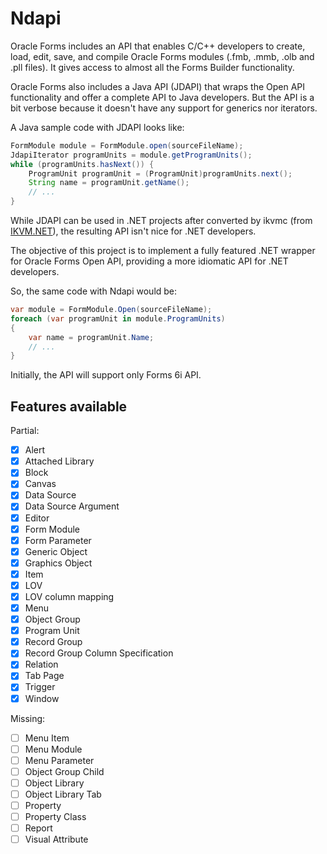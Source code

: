 Ndapi
=====

Oracle Forms includes an API that enables C/C++ developers to create, load, edit, save, and compile Oracle Forms modules (.fmb, .mmb, .olb and .pll files). It gives access to almost all the Forms Builder functionality.

Oracle Forms also includes a Java API (JDAPI) that wraps the Open API functionality and offer a complete API to Java developers. But the API is a bit verbose because it doesn't have any support for generics nor iterators.

A Java sample code with JDAPI looks like:

```java
FormModule module = FormModule.open(sourceFileName);
JdapiIterator programUnits = module.getProgramUnits();
while (programUnits.hasNext()) {
    ProgramUnit programUnit = (ProgramUnit)programUnits.next();
    String name = programUnit.getName();
    // ...
}
```

While JDAPI can be used in .NET projects after converted by ikvmc (from [IKVM.NET](http://www.ikvm.net/)), the resulting API isn't nice for .NET developers.

The objective of this project is to implement a fully featured .NET wrapper for Oracle Forms Open API, providing a more idiomatic API for .NET developers. 

So, the same code with Ndapi would be:

```csharp
var module = FormModule.Open(sourceFileName);
foreach (var programUnit in module.ProgramUnits)
{
    var name = programUnit.Name;
    // ...
}
```

Initially, the API will support only Forms 6i API.

Features available
------------------

Partial:

- [x] Alert
- [x] Attached Library
- [x] Block
- [x] Canvas
- [x] Data Source
- [x] Data Source Argument
- [x] Editor
- [x] Form Module
- [x] Form Parameter
- [x] Generic Object
- [x] Graphics Object
- [x] Item
- [x] LOV
- [x] LOV column mapping
- [x] Menu
- [x] Object Group
- [x] Program Unit
- [x] Record Group
- [x] Record Group Column Specification
- [x] Relation
- [x] Tab Page
- [x] Trigger
- [x] Window

Missing:

- [ ] Menu Item
- [ ] Menu Module
- [ ] Menu Parameter
- [ ] Object Group Child
- [ ] Object Library
- [ ] Object Library Tab
- [ ] Property
- [ ] Property Class
- [ ] Report
- [ ] Visual Attribute
